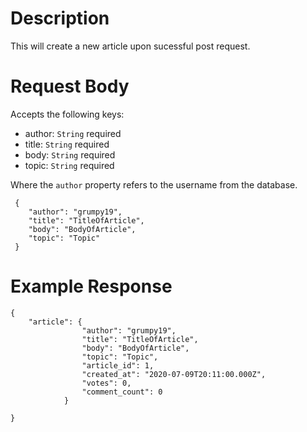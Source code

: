 # Description

This will create a new article upon sucessful post request.

# Request Body

Accepts the following keys:

- author: `String` required
- title: `String` required
- body: `String` required
- topic: `String` required

Where the `author` property refers to the username from the database.

```
 {
    "author": "grumpy19",
    "title": "TitleOfArticle",
    "body": "BodyOfArticle",
    "topic": "Topic"
 }

```

# Example Response

```
{
    "article": {
                "author": "grumpy19",
                "title": "TitleOfArticle",
                "body": "BodyOfArticle",
                "topic": "Topic",
                "article_id": 1,
                "created_at": "2020-07-09T20:11:00.000Z",
                "votes": 0,
                "comment_count": 0
            }

}

```
